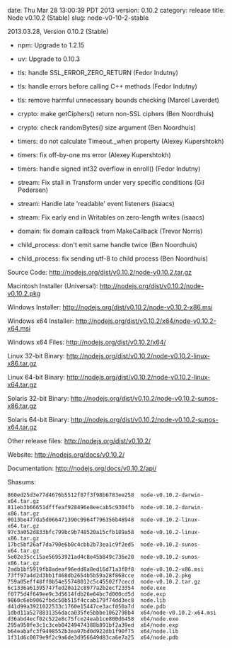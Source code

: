 date: Thu Mar 28 13:00:39 PDT 2013
version: 0.10.2
category: release
title: Node v0.10.2 (Stable)
slug: node-v0-10-2-stable

2013.03.28, Version 0.10.2 (Stable)

* npm: Upgrade to 1.2.15

* uv: Upgrade to 0.10.3

* tls: handle SSL_ERROR_ZERO_RETURN (Fedor Indutny)

* tls: handle errors before calling C++ methods (Fedor Indutny)

* tls: remove harmful unnecessary bounds checking (Marcel Laverdet)

* crypto: make getCiphers() return non-SSL ciphers (Ben Noordhuis)

* crypto: check randomBytes() size argument (Ben Noordhuis)

* timers: do not calculate Timeout._when property (Alexey Kupershtokh)

* timers: fix off-by-one ms error (Alexey Kupershtokh)

* timers: handle signed int32 overflow in enroll() (Fedor Indutny)

* stream: Fix stall in Transform under very specific conditions (Gil Pedersen)

* stream: Handle late 'readable' event listeners (isaacs)

* stream: Fix early end in Writables on zero-length writes (isaacs)

* domain: fix domain callback from MakeCallback (Trevor Norris)

* child_process: don't emit same handle twice (Ben Noordhuis)

* child_process: fix sending utf-8 to child process (Ben Noordhuis)


Source Code: http://nodejs.org/dist/v0.10.2/node-v0.10.2.tar.gz

Macintosh Installer (Universal): http://nodejs.org/dist/v0.10.2/node-v0.10.2.pkg

Windows Installer: http://nodejs.org/dist/v0.10.2/node-v0.10.2-x86.msi

Windows x64 Installer: http://nodejs.org/dist/v0.10.2/x64/node-v0.10.2-x64.msi

Windows x64 Files: http://nodejs.org/dist/v0.10.2/x64/

Linux 32-bit Binary: http://nodejs.org/dist/v0.10.2/node-v0.10.2-linux-x86.tar.gz

Linux 64-bit Binary: http://nodejs.org/dist/v0.10.2/node-v0.10.2-linux-x64.tar.gz

Solaris 32-bit Binary: http://nodejs.org/dist/v0.10.2/node-v0.10.2-sunos-x86.tar.gz

Solaris 64-bit Binary: http://nodejs.org/dist/v0.10.2/node-v0.10.2-sunos-x64.tar.gz

Other release files: http://nodejs.org/dist/v0.10.2/

Website: http://nodejs.org/docs/v0.10.2/

Documentation: http://nodejs.org/docs/v0.10.2/api/

Shasums:

```
860ed25d3e77d4676b5512f87f3f98b6783ee258  node-v0.10.2-darwin-x64.tar.gz
811eb3b66651dfffeaf928496e8eecab5c9304fb  node-v0.10.2-darwin-x86.tar.gz
0013be477da5d066471390c9964f796356b48948  node-v0.10.2-linux-x64.tar.gz
97c3a052d833bfc799bc9b748520a15cfb189a58  node-v0.10.2-linux-x86.tar.gz
17bc5bf26af7da790e6b0c4cbb2b73ea1c9f2ed5  node-v0.10.2-sunos-x64.tar.gz
5e02e35cc15ae56953921ad4c8e45b849c736e20  node-v0.10.2-sunos-x86.tar.gz
2adb1bf5919fb8adeaf96edd8a8ed16d71a3f8f8  node-v0.10.2-x86.msi
73ff97a4d2d3bb1f468db2654b5b59a28f868cce  node-v0.10.2.pkg
759a05eff48ff0b54e55748012c5c45502f7cecd  node-v0.10.2.tar.gz
6c1336a61395747fed20a12c8977a2b2ecf23354  node.exe
f0775d4f649ee9c3d5614fdb26e64bc7d000cd5d  node.exp
9860c6eb9062fbdc50b515f4ccab179f74dd3ec8  node.lib
d41d99a3921022533c1760e15447ce3acf050a7d  node.pdb
1dbd11a5278831356daca035fe5bbbe1062798b4  x64/node-v0.10.2-x64.msi
d36abd4ecf02c522e8c75fce24eab1ce800d6458  x64/node.exe
295a950fe3c1c3ceb04249474388b891bf2a39ed  x64/node.exp
b64eabafc3f9498552b3ea97bd0d922db1f90f75  x64/node.lib
1f31d6c0079e9f2c9a6de3d956649d83ca6e7a25  x64/node.pdb
```
